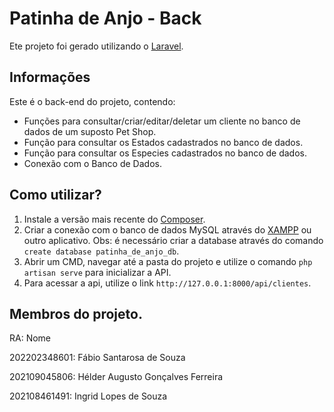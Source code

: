 # Patinha de Anjo - Back

Ete projeto foi gerado utilizando o [Laravel](https://laravel.com).

## Informações

Este é o back-end do projeto, contendo:
- Funções para consultar/criar/editar/deletar um cliente no banco de dados de um suposto Pet Shop.
- Função para consultar os Estados cadastrados no banco de dados.
- Função para consultar os Especies cadastrados no banco de dados.
- Conexão com o Banco de Dados.

## Como utilizar?
1. Instale a versão mais recente do [Composer](https://getcomposer.org).
2. Criar a conexão com o banco de dados MySQL através do [XAMPP](https://www.apachefriends.org/pt_br/index.html) ou outro aplicativo. Obs: é necessário criar a database através do comando `create database patinha_de_anjo_db`.
3. Abrir um CMD, navegar até a pasta do projeto e utilize o comando  `php artisan serve` para inicializar a API.
4. Para acessar a api, utilize o link `http://127.0.0.1:8000/api/clientes`.

## Membros do projeto.

RA: Nome

202202348601: Fábio Santarosa de Souza

202109045806: Hélder Augusto Gonçalves Ferreira

202108461491: Ingrid Lopes de Souza
